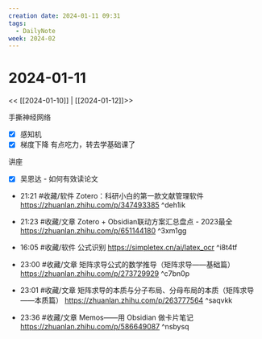 ```yaml
---
creation date: 2024-01-11 09:31
tags:
  - DailyNote
week: 2024-02
---
```


# 2024-01-11

<< [[2024-01-10]] | [[2024-01-12]]>>

手撕神经网络
- [x] 感知机
- [x] 梯度下降
有点吃力，转去学基础课了

讲座
- [x] 吴恩达 - 如何有效读论文


- 21:21 #收藏/软件 Zotero：科研小白的第一款文献管理软件 https://zhuanlan.zhihu.com/p/347493385 ^deh1ik
- 21:23 #收藏/文章 Zotero + Obsidian联动方案汇总盘点 - 2023最全 https://zhuanlan.zhihu.com/p/651144180 ^3xm1gg
- 16:05 #收藏/软件 公式识别 https://simpletex.cn/ai/latex_ocr ^i8t4tf

- 23:00 #收藏/文章 矩阵求导公式的数学推导（矩阵求导——基础篇） https://zhuanlan.zhihu.com/p/273729929 ^c7bn0p
- 23:01 #收藏/文章 矩阵求导的本质与分子布局、分母布局的本质（矩阵求导——本质篇） https://zhuanlan.zhihu.com/p/263777564 ^saqvkk
- 23:36 #收藏/文章 Memos——用 Obsidian 做卡片笔记 https://zhuanlan.zhihu.com/p/586649087 ^nsbysq